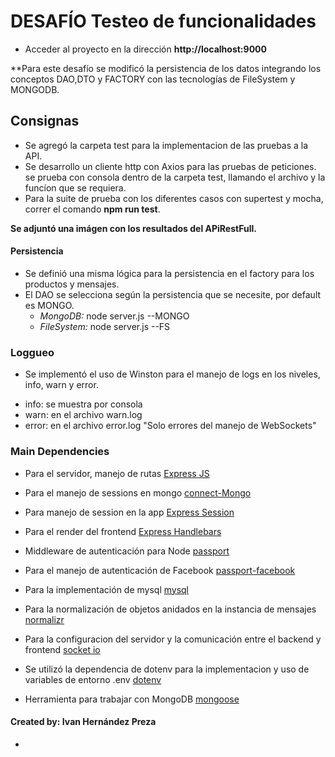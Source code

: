 # DESAFÍO Testeo de funcionalidades

-  Acceder al proyecto en la dirección **http://localhost:9000**

\*\*Para este desafío se modificó la persistencia de los datos integrando los conceptos DAO,DTO y FACTORY con las tecnologías de FileSystem y MONGODB.

## Consignas

-  Se agregó la carpeta test para la implementacion de las pruebas a la API.
-  Se desarrollo un cliente http con Axios para las pruebas de peticiones. se prueba con consola dentro de la carpeta test, llamando el archivo y la funcíon que se requiera.
-  Para la suite de prueba con los diferentes casos con supertest y mocha, correr el comando **npm run test**.

**Se adjuntó una imágen con los resultados del APiRestFull.**

#### Persistencia

-  Se definió una misma lógica para la persistencia en el factory para los productos y mensajes.
-  El DAO se selecciona según la persistencia que se necesite, por default es MONGO.
   -  _MongoDB:_ node server.js --MONGO
   -  _FileSystem:_ node server.js --FS

### Loggueo

-  Se implementó el uso de Winston para el manejo de logs en los niveles, info, warn y error.

*  info: se muestra por consola
*  warn: en el archivo warn.log
*  error: en el archivo error.log "Solo errores del manejo de WebSockets"

### Main Dependencies

-  Para el servidor, manejo de rutas [Express JS](https://expressjs.com/es/ "Ver más")
-  Para el manejo de sessions en mongo [connect-Mongo](https://www.npmjs.com/package/connect-mongo "Ver más")
-  Para manejo de session en la app [Express Session](https://www.npmjs.com/package/express-session "Ver más")
-  Para el render del frontend [Express Handlebars](https://www.npmjs.com/package/express-handlebars "Ver más")
-  Middleware de autenticación para Node [passport](https://www.npmjs.com/package/passport "Ver más")
-  Para el manejo de autenticación de Facebook [passport-facebook](https://www.npmjs.com/package/passport-facebook "Ver más")
-  Para la implementación de mysql [mysql](https://momentjs.com/ "Ver más")
-  Para la normalización de objetos anidados en la instancia de mensajes [normalizr](https://www.npmjs.com/package/normalizr "Ver más")
-  Para la configuracion del servidor y la comunicación entre el backend y frontend [socket io](https://socket.io/ "Ver más")

-  Se utilizó la dependencia de dotenv para la implementacion y uso de variables de entorno .env [dotenv](https://www.npmjs.com/package/dotenv "Ver más")
-  Herramienta para trabajar con MongoDB [mongoose](https://www.npmjs.com/package/mongoose "Ver más")

#### Created by: **Ivan Hernández Preza**

-

